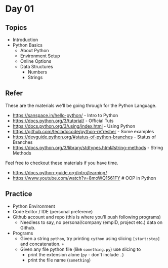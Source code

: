 # Day 01

## Topics

  - Introduction
  - Python Basics
    - About Python
    - Environment Setup
    - Online Options
    - Data Structures
      - Numbers
      - Strings

## Refer

These are the materials we'll be going through for the Python Language.

  - https://sanspace.in/hello-python/ - Intro to Python
  - https://docs.python.org/3/tutorial/ - Official Tuts
  - https://docs.python.org/3/using/index.html - Using Python
  - https://github.com/tecladocode/python-refresher - Some examples
  - https://devguide.python.org/#status-of-python-branches - Status of Branches
  - https://docs.python.org/3/library/stdtypes.html#string-methods - String Methods


Feel free to checkout these materials if you have time.

  - https://docs.python-guide.org/intro/learning/
  - https://www.youtube.com/watch?v=8moWQ1561FY # OOP in Python

## Practice

  - Python Environment
  - Code Editor / IDE (personal preferene)
  - Github account and repo (this is where you'll push following programs)
    - Needless to say, no personal/company (empID, project etc.) data on Github.
  - Programs
    - Given a string `python`, try printing `cython` using slicing `[start:stop]` and concatenation. `+`
    - Given any file python file (like `something.py`) use slicing to
       - print the extension alone (`py` - don't include `.`)
       - print the file name (`something`)

